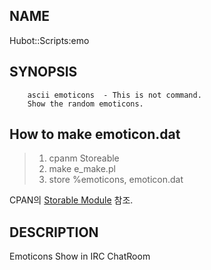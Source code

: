 
## NAME ##

Hubot::Scripts:emo

## SYNOPSIS ##

```
    ascii emoticons  - This is not command. 
    Show the random emoticons.
```

## How to make emoticon.dat ##

> 1. cpanm Storeable
> 2. make e_make.pl
> 3. store \%emoticons, emoticon.dat

CPAN의 [Storable Module](https://metacpan.org/module/Storable) 참조.

## DESCRIPTION ##

Emoticons Show in IRC ChatRoom 
